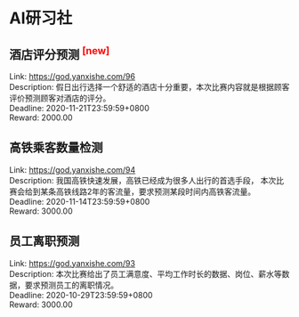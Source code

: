 # AI研习社



## 酒店评分预测 <sup style="color:red">[new]<sup>  

Link: https://god.yanxishe.com/96  
Description: 假日出行选择一个舒适的酒店十分重要，本次比赛内容就是根据顾客评价预测顾客对酒店的评分。  
Deadline: 2020-11-21T23:59:59+0800  
Reward: 2000.00  


## 高铁乘客数量检测

Link: https://god.yanxishe.com/94  
Description: 我国高铁快速发展，高铁已经成为很多人出行的首选手段，  本次比赛会给到某条高铁线路2年的客流量，要求预测某段时间内高铁客流量。  
Deadline: 2020-11-14T23:59:59+0800  
Reward: 3000.00  


## 员工离职预测

Link: https://god.yanxishe.com/93  
Description: 本次比赛给出了员工满意度、平均工作时长的数据、岗位、薪水等数据，要求预测员工的离职情况。  
Deadline: 2020-10-29T23:59:59+0800  
Reward: 3000.00  

